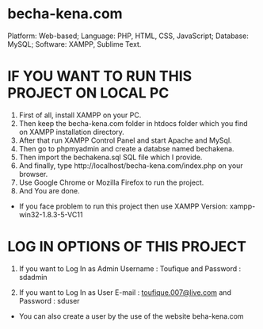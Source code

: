 # becha-kena.com
Platform: Web-based; Language: PHP, HTML, CSS, JavaScript; Database: MySQL; Software: XAMPP, Sublime Text.

# IF YOU WANT TO RUN THIS PROJECT ON LOCAL PC #
1. First of all, install XAMPP on your PC.
2. Then keep the becha-kena.com folder in htdocs folder which you find on XAMPP installation directory.
3. After that run XAMPP Control Panel and start Apache and MySql. 
4. Then go to phpmyadmin and create a databse named bechakena.
5. Then import the bechakena.sql SQL file which I provide.
6. And finally, type http://localhost/becha-kena.com/index.php on your browser.
7. Use Google Chrome or Mozilla Firefox to run the project.
8. And You are done.

* If you face problem to run this project then use XAMPP Version: xampp-win32-1.8.3-5-VC11

# LOG IN OPTIONS OF THIS PROJECT #
1. If you want to Log In as Admin
Username : Toufique
and Password : sdadmin

2. If you want to Log In as User
E-mail : toufique.007@live.com
and Password : sduser

* You can also create a user by the use of the website beha-kena.com


